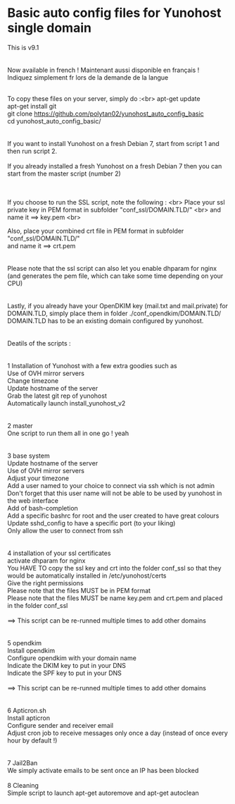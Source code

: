 # Basic auto config files for Yunohost single domain


This is v9.1<br>
<br>
<br> Now available in french ! Maintenant aussi disponible en français ! 
<br> Indiquez simplement fr lors de la demande de la langue
<br>
<br> 



To copy these files on your server, simply do :<br\>
apt-get update<br>
apt-get install git<br>
git clone https://github.com/polytan02/yunohost_auto_config_basic <br>
cd yunohost_auto_config_basic/<br>
<br>
<br>
If you want to install Yunohost on a fresh Debian 7, start from script 1 and then run script 2.
<br><br>
If you already installed a fresh Yunohost on a fresh Debian 7 then you can start from the master script (number 2)<br>
<br><br>

If you choose to run the SSL script, note the following : <br\>
Place your ssl private key in PEM format in subfolder "conf_ssl/DOMAIN.TLD/"  <br\>
and name it ==> key.pem <br\>

Also, place your combined crt file in PEM format in subfolder "conf_ssl/DOMAIN.TLD/"  <br>
and name it ==> crt.pem <br>
<br>
<br>
Please note that the ssl script can also let you enable dhparam for nginx (and generates the pem file, which can take some time depending on your CPU)<br>
<br>
<br>
Lastly, if you already have your OpenDKIM key (mail.txt and mail.private) for DOMAIN.TLD, simply place them in folder ./conf_opendkim/DOMAIN.TLD/ <br>
DOMAIN.TLD has to be an existing domain configured by yunohost.<br>
<br>
<br>
Deatils of the scripts :
<br>
<br>
<br>1 Installation of Yunohost with a few extra goodies such as
<br>Use of OVH mirror servers
<br>Change timezone
<br>Update hostname of the server
<br>Grab the latest git rep of yunohost
<br>Automatically launch install_yunohost_v2
<br><br>
<br>2 master
<br>One script to run them all in one go ! yeah
<br><br>
<br>3 base system
<br>Update hostname of the server
<br>Use of OVH mirror servers
<br>Adjust your timezone
<br>Add a user named to your choice to connect via ssh which is not admin
<br>Don't forget that this user name will not be able to be used by yunohost in the web interface
<br>Add of bash-completion
<br>Add a specific bashrc for root and the user created to have great colours
<br>Update sshd_config to have a specific port (to your liking)
<br>Only allow the user to connect from ssh
<br><br>
<br>4 installation of your ssl certificates
<br>activate dhparam for nginx
<br>You HAVE TO copy the ssl key and crt into the folder conf_ssl so that they would be automatically installed in /etc/yunohost/certs
<br>Give the right permissions
<br>Please note that the files MUST be in PEM format
<br>Please note that the files MUST be name key.pem and crt.pem and placed in the folder conf_ssl
<br><br> ==> This script can be re-runned multiple times to add other domains
<br><br>
<br>5 opendkim
<br>Install opendkim
<br>Configure opendkim with your domain name
<br>Indicate the DKIM key to put in your DNS
<br>Indicate the SPF key to put in your DNS
<br><br> ==> This script can be re-runned multiple times to add other domains
<br><br>
<br>6 Apticron.sh
<br>Install apticron
<br>Configure sender and receiver email
<br>Adjust cron job to receive messages only once a day (instead of once every hour by default !)
<br><br>
<br>7 Jail2Ban
<br>We simply activate emails to be sent once an IP has been blocked
<br>
<br>8 Cleaning
<br>Simple script to launch apt-get autoremove and apt-get autoclean 
<br>
<br>
